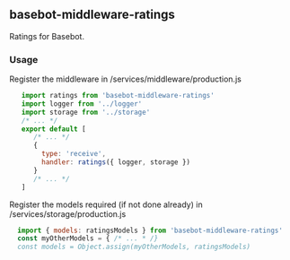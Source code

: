 ## basebot-middleware-ratings

Ratings for Basebot.


### Usage

Register the middleware in /services/middleware/production.js

```javascript
   import ratings from 'basebot-middleware-ratings'
   import logger from '../logger'
   import storage from '../storage'
   /* ... */
   export default [
      /* ... */
      {
        type: 'receive',
        handler: ratings({ logger, storage })
      }
      /* ... */
   ]
```

Register the models required (if not done already) in /services/storage/production.js

```javascript
  import { models: ratingsModels } from 'basebot-middleware-ratings'
  const myOtherModels = { /* ... * /}
  const models = Object.assign(myOtherModels, ratingsModels)
```
